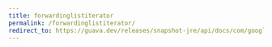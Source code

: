 ```yaml
---
title: forwardinglistiterator
permalink: /forwardinglistiterator/
redirect_to: https://guava.dev/releases/snapshot-jre/api/docs/com/google/common/collect/ForwardingListIterator.html
---
```

